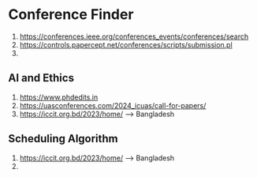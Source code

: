 # Conference Finder 
1. https://conferences.ieee.org/conferences_events/conferences/search
2. https://controls.papercept.net/conferences/scripts/submission.pl
3. 


## AI and Ethics
1. https://www.phdedits.in
2. https://uasconferences.com/2024_icuas/call-for-papers/
3. https://iccit.org.bd/2023/home/ --> Bangladesh


## Scheduling Algorithm 
1. https://iccit.org.bd/2023/home/  --> Bangladesh
2. 
